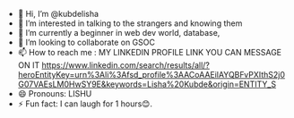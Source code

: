 - 👋 Hi, I’m @kubdelisha
- 👀 I’m interested in talking to the strangers and knowing them
- 🌱 I’m currently a beginner in web dev world, database, 
- 💞️ I’m looking to collaborate on GSOC
- 📫 How to reach me : MY LINKEDIN PROFILE LINK YOU CAN MESSAGE ON IT https://www.linkedin.com/search/results/all/?heroEntityKey=urn%3Ali%3Afsd_profile%3AACoAAEilAYQBFvPXIthS2j0G07VAEsLM0HwSY9E&keywords=Lisha%20Kubde&origin=ENTITY_S
- 😄 Pronouns: LISHU
- ⚡ Fun fact: I can laugh for 1 hours😊.

<!---
kubdelisha/kubdelisha is a ✨ special ✨ repository because its `README.md` (this file) appears on your GitHub profile.
You can click the Preview link to take a look at your changes.
--->
